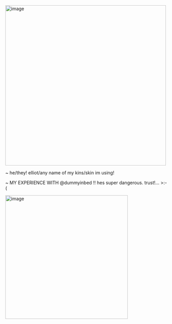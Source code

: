 <img width="500" height="500" alt="image" src="https://github.com/user-attachments/assets/8244703b-762e-49e1-9caa-7fd58eae1323" />




~ he/they! elliot/any name of my kins/skin im using!

~ MY EXPERIENCE WITH @dummyinbed !! hes super dangerous. trust!... >:-(

<img width="381" height="386" alt="image" src="https://github.com/user-attachments/assets/38e18ed7-470d-4d99-9b26-9b7bfa3c102d" />








<!--
**sspacedoutz/sspacedoutz** is a ✨ _special_ ✨ repository because its `README.md` (this file) appears on your GitHub profile.

Here are some ideas to get you started:

- 🔭 I’m currently working on ...
- 🌱 I’m currently learning ...
- 👯 I’m looking to collaborate on ...
- 🤔 I’m looking for help with ...
- 💬 Ask me about ...
- 📫 How to reach me: ...
- 😄 Pronouns: ...
- ⚡ Fun fact: ...
-->
